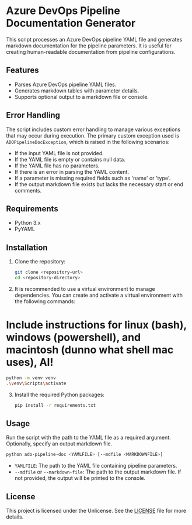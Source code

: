 # Azure DevOps Pipeline Documentation Generator

This script processes an Azure DevOps pipeline YAML file and generates markdown documentation for the pipeline parameters. It is useful for creating human-readable documentation from pipeline configurations.

## Features

- Parses Azure DevOps pipeline YAML files.
- Generates markdown tables with parameter details.
- Supports optional output to a markdown file or console.

## Error Handling

The script includes custom error handling to manage various exceptions that may occur during execution. The primary custom exception used is `ADOPipelineDocException`, which is raised in the following scenarios:

- If the input YAML file is not provided.
- If the YAML file is empty or contains null data.
- If the YAML file has no parameters.
- If there is an error in parsing the YAML content.
- If a parameter is missing required fields such as 'name' or 'type'.
- If the output markdown file exists but lacks the necessary start or end comments.

## Requirements

- Python 3.x
- PyYAML

## Installation

1. Clone the repository:

   ```bash
   git clone <repository-url>
   cd <repository-directory>
   ```

2. It is recommended to use a virtual environment to manage dependencies. You can create and activate a virtual environment with the following commands:

# Include instructions for linux (bash), windows (powershell), and macintosh (dunno what shell mac uses), AI!
   ```bash
   python -m venv venv
   .\venv\Scripts\activate
   ```

3. Install the required Python packages:

   ```bash
   pip install -r requirements.txt
   ```

## Usage

Run the script with the path to the YAML file as a required argument. Optionally, specify an output markdown file.

```bash
python ado-pipeline-doc <YAMLFILE> [--mdfile <MARKDOWNFILE>]
```

- `YAMLFILE`: The path to the YAML file containing pipeline parameters.
- `--mdfile` or `--markdown-file`: The path to the output markdown file. If not provided, the output will be printed to the console.

## License

This project is licensed under the Unlicense. See the [LICENSE](LICENSE) file for more details.
